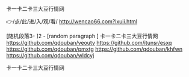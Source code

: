 
卡一卡二卡三大豆行情网




👉/点/此/进/入/观/看/ http://wencao66.com?lxuii.html




[随机段落3-
]2 - [random paragraph
]
卡一卡二卡三大豆行情网 https://github.com/qdouban/veoutv
https://github.com/itunsr/esxq
https://github.com/qdouban/pmxtg
https://github.com/qdouban/khfwn
https://github.com/qdouban/wldcyj





卡一卡二卡三大豆行情网
